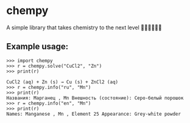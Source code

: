 # chempy
A simple library that takes chemistry to the next level 👨‍🔬🔬🥽🧪🧬

## Example usage:
```
>>> import chempy
>>> r = chempy.solve("CuCl2", "Zn")
>>> print(r)

CuCl2 (aq) + Zn (s) → Cu (s) + ZnCl2 (aq)
>>> r = chempy.info("ru", "Mn")
>>> print(r)
Названия: Марганец , Mn Внешность (состояние): Серо-белый порошок
>>> r = chempy.info("en", "Mn")
>>> print(r)
Names: Manganese , Mn , Element 25 Appearance: Grey-white powder
```

